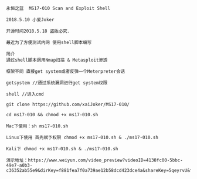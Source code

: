     永恒之蓝  MS17-010 Scan and Exploit Shell 

    2018.5.10 小爱Joker 

    开源时间2018.5.18 盗版必究.

    最近为了方便测试内网 使用shell脚本编写 

    简介
    通过shell脚本调用Nmap扫描 & Metasploit渗透 

    框架不同 直接get system或者反弹一个Meterpreter会话 

    getsystem //通过系统漏洞进行get system权限  

    shell //进入cmd

    git clone https://github.com/xaiJoker/MS17-010/

    cd ms17-010 && chmod +x ms17-010.sh

    Mac下使用：sh ms17-010.sh

    Linux下使用 首先赋予权限 chmod +x ms17-010.sh & ./ms17-010.sh

    Kali下 chmod +x ms17-010.sh & ./ms17-010.sh

    演示地址：https://www.weiyun.com/video_preview?videoID=4138fc00-5bbc-49e7-a0b3-c36352ab55e9&dirKey=f881fea7f0a739ae12b58dcd423dce4a&shareKey=5qeyrvU&fileName=%E6%BC%94%E7%A4%BA%E8%A7%86%E9%A2%91.mov
